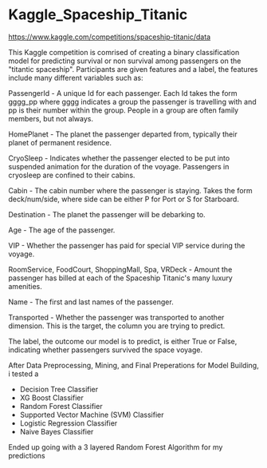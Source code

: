 # Kaggle_Spaceship_Titanic

https://www.kaggle.com/competitions/spaceship-titanic/data

This Kaggle competition is comrised of creating a binary classification model for predicting survival or non survival among passengers on the "titantic spaceship". Participants are given features and a label, the features include many different variables such as: 

PassengerId - A unique Id for each passenger. Each Id takes the form gggg_pp where gggg indicates a group the passenger is travelling with and pp is their number within the group. People in a group are often family members, but not always.

HomePlanet - The planet the passenger departed from, typically their planet of permanent residence.

CryoSleep - Indicates whether the passenger elected to be put into suspended animation for the duration of the voyage. Passengers in cryosleep are confined to their cabins.

Cabin - The cabin number where the passenger is staying. Takes the form deck/num/side, where side can be either P for Port or S for Starboard.

Destination - The planet the passenger will be debarking to.

Age - The age of the passenger.

VIP - Whether the passenger has paid for special VIP service during the voyage.

RoomService, FoodCourt, ShoppingMall, Spa, VRDeck - Amount the passenger has billed at each of the Spaceship Titanic's many luxury amenities.

Name - The first and last names of the passenger.


Transported - Whether the passenger was transported to another dimension. This is the target, the column you are trying to predict.


The label, the outcome our model is to predict, is either True or False, indicating whether passengers survived the space voyage. 


After Data Preprocessing, Mining, and Final Preperations for Model Building, i tested a 


- Decision Tree Classifier
- XG Boost Classifier
- Random Forest Classifier
- Supported Vector Machine (SVM) Classifier 
- Logistic Regression Classifier 
- Naive Bayes Classifier 

Ended up going with a 3 layered Random Forest Algorithm for my predictions 
